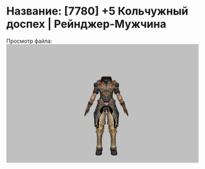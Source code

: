 # Название: [7780] +5 Кольчужный доспех | Рейнджер-Мужчина

Просмотр файла:
![p020002.png](p020002.png)